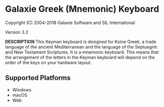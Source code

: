 Galaxie Greek (Mnemonic) Keyboard
=====================

Copyright (C) 2004-2018 Galaxie Software and SIL International

Version 3.2

__DESCRIPTION__
This Keyman keyboard is designed for Koine Greek, a trade language of the ancient Mediterranean and the language of the Septuagint and New Testament Scriptures. It is a mnemonic keyboard. This means that the arrangement of the letters in the Keyman keyboard will depend on the order of the keys on your hardware layout.

Supported Platforms
-------------------
 * Windows
 * macOS
 * Web

